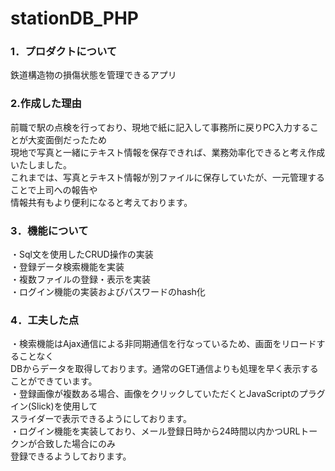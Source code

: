 # stationDB_PHP

### 1．プロダクトについて
鉄道構造物の損傷状態を管理できるアプリ  

### 2.作成した理由  
前職で駅の点検を行っており、現地で紙に記入して事務所に戻りPC入力することが大変面倒だったため  
現地で写真と一緒にテキスト情報を保存できれば、業務効率化できると考え作成いたしました。  
これまでは、写真とテキスト情報が別ファイルに保存していたが、一元管理することで上司への報告や  
情報共有もより便利になると考えております。  
  
### 3．機能について  
・Sql文を使用したCRUD操作の実装  
・登録データ検索機能を実装  
・複数ファイルの登録・表示を実装  
・ログイン機能の実装およびパスワードのhash化  
   
### 4．工夫した点  
・検索機能はAjax通信による非同期通信を行なっているため、画面をリロードすることなく  
 DBからデータを取得しております。通常のGET通信よりも処理を早く表示することができています。  
・登録画像が複数ある場合、画像をクリックしていただくとJavaScriptのプラグイン(Slick)を使用して  
 スライダーで表示できるようにしております。  
・ログイン機能を実装しており、メール登録日時から24時間以内かつURLトークンが合致した場合にのみ  
 登録できるようしております。  
